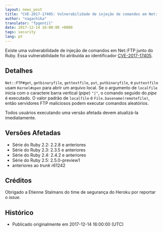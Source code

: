 ```yaml
---
layout: news_post
title: "CVE-2017-17405: Vulnerabilidade de injeção de comandos em Net::FTP"
author: "nagachika"
translator: "fpgentil"
date: 2017-12-14 16:00:00 +0000
tags: security
lang: pt
---
```


Existe uma vulnerabilidade de injeção de comandos em Net::FTP junto do Ruby.
Essa vulnerabilidade foi atribuída ao identificador
[CVE-2017-17405](http://cve.mitre.org/cgi-bin/cvename.cgi?name=CVE-2017-17405).

## Detalhes

`Net::FTP#get`, `getbinaryfile`, `gettextfile`, `put`, `putbinaryfile`, e
`puttextfile` usam `Kernel#open` para abrir um arquivo local. Se o argumento de `localfile`
inicia com o caractere barra vertical (_pipe_) `"|"`, o comando seguido do _pipe_ é executado.
O valor padrão de `localfile` é `File.basename(remotefile)`, então servidores FTP maliciosos
podem executar comandos aleatórios.

Todos usuários executando uma versão afetada devem atualizá-la imediatamente.

## Versões Afetadas

* Série do Ruby 2.2: 2.2.8 e anteriores
* Série do Ruby 2.3: 2.3.5 e anteriores
* Série do Ruby 2.4: 2.4.2 e anteriores
* Série do Ruby 2.5: 2.5.0-preview1
* anteriores ao _trunk_ r61242

## Créditos

Obrigado a Etienne Stalmans do time de segurança do Heroku por reportar o _issue_.

## Histórico

* Publicado originalmente em 2017-12-14 16:00:00 (UTC)
